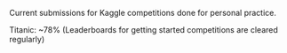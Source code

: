 Current submissions for Kaggle competitions done for personal practice. 

Titanic: ~78% (Leaderboards for getting started competitions are cleared regularly)
